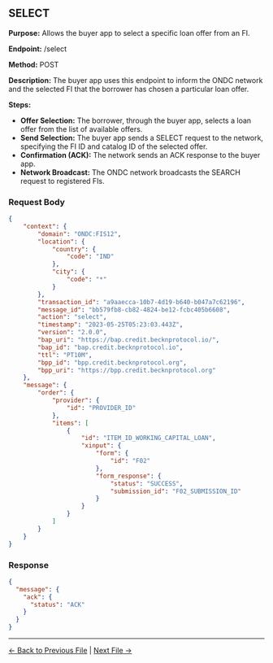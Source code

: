 ## SELECT

**Purpose:** Allows the buyer app to select a specific loan offer from an FI.

**Endpoint:** /select

**Method:** POST

**Description:** The buyer app uses this endpoint to inform the ONDC network and the selected FI that the borrower has chosen a particular loan offer.

**Steps:**
  - **Offer Selection:** The borrower, through the buyer app, selects a loan offer from the list of available offers.
  - **Send Selection:** The buyer app sends a SELECT request to the network, specifying the FI ID and catalog ID of the selected offer.
  - **Confirmation (ACK):** The network sends an ACK response to the buyer app.
  - **Network Broadcast:** The ONDC network broadcasts the SEARCH request to registered FIs.


### Request Body

``` json
{
    "context": {
        "domain": "ONDC:FIS12",
        "location": {
            "country": {
                "code": "IND"
            },
            "city": {
                "code": "*"
            }
        },
        "transaction_id": "a9aaecca-10b7-4d19-b640-b047a7c62196",
        "message_id": "bb579fb8-cb82-4824-be12-fcbc405b6608",
        "action": "select",
        "timestamp": "2023-05-25T05:23:03.443Z",
        "version": "2.0.0",
        "bap_uri": "https://bap.credit.becknprotocol.io/",
        "bap_id": "bap.credit.becknprotocol.io",
        "ttl": "PT10M",
        "bpp_id": "bpp.credit.becknprotocol.org",
        "bpp_uri": "https://bpp.credit.becknprotocol.org"
    },
    "message": {
        "order": {
            "provider": {
                "id": "PROVIDER_ID"
            },
            "items": [
                {
                    "id": "ITEM_ID_WORKING_CAPITAL_LOAN",
                    "xinput": {
                        "form": {
                            "id": "F02"
                        },
                        "form_response": {
                            "status": "SUCCESS",
                            "submission_id": "F02_SUBMISSION_ID"
                        }
                    }
                }
            ]
        }
    }
}
```

### Response

```json
{
  "message": {
    "ack": {
      "status": "ACK"
    }
  }
}
```


---

<p align="center">

[← Back to Previous File](on_select_1.md) | [Next File →](on_select_2.md)

</p>

